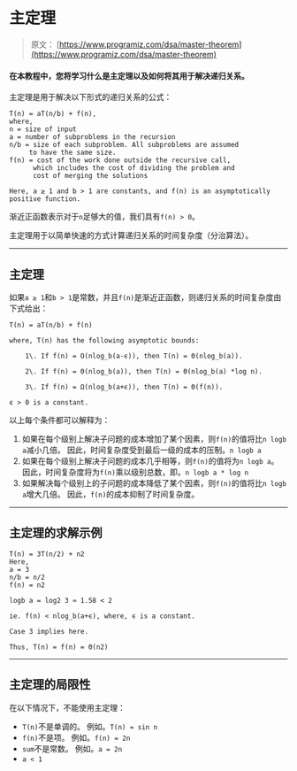 # 主定理

> 原文： [https://www.programiz.com/dsa/master-theorem](https://www.programiz.com/dsa/master-theorem)

#### 在本教程中，您将学习什么是主定理以及如何将其用于解决递归关系。

主定理是用于解决以下形式的递归关系的公式：

```
T(n) = aT(n/b) + f(n),
where,
n = size of input
a = number of subproblems in the recursion
n/b = size of each subproblem. All subproblems are assumed 
     to have the same size.
f(n) = cost of the work done outside the recursive call, 
      which includes the cost of dividing the problem and
      cost of merging the solutions

Here, a ≥ 1 and b > 1 are constants, and f(n) is an asymptotically positive function.

```

渐近正函数表示对于`n`足够大的值，我们具有`f(n) > 0`。

主定理用于以简单快速的方式计算递归关系的时间复杂度（分治算法）。

* * *

## 主定理

如果`a ≥ 1`和`b > 1`是常数，并且`f(n)`是渐近正函数，则递归关系的时间复杂度由下式给出：

```
T(n) = aT(n/b) + f(n)

where, T(n) has the following asymptotic bounds:

    1\. If f(n) = O(nlog_b(a-ϵ)), then T(n) = Θ(nlog_b(a)).

    2\. If f(n) = Θ(nlog_b(a)), then T(n) = Θ(nlog_b(a) *log n).

    3\. If f(n) = Ω(nlog_b(a+ϵ)), then T(n) = Θ(f(n)).

ϵ > 0 is a constant.    
```

以上每个条件都可以解释为：

1.  如果在每个级别上解决子问题的成本增加了某个因素，则`f(n)`的值将比`n logb a`减小几倍。 因此，时间复杂度受到最后一级的成本的压制。`n logb a`
2.  如果在每个级别上解决子问题的成本几乎相等，则`f(n)`的值将为`n logb a`。 因此，时间复杂度将为`f(n)`乘以级别总数，即。`n logb a * log n`
3.  如果解决每个级别上的子问题的成本降低了某个因素，则`f(n)`的值将比`n logb a`增大几倍。 因此，`f(n)`的成本抑制了时间复杂度。

* * *

## 主定理的求解示例

```
T(n) = 3T(n/2) + n2
Here,
a = 3
n/b = n/2
f(n) = n2

logb a = log2 3 ≈ 1.58 < 2

ie. f(n) < nlog_b(a+ϵ), where, ϵ is a constant.

Case 3 implies here.

Thus, T(n) = f(n) = Θ(n2) 
```

* * *

## 主定理的局限性

在以下情况下，不能使用主定理：

*   `T(n)`不是单调的。 例如。`T(n) = sin n`
*   `f(n)`不是项。 例如。`f(n) = 2n`
*   `sum`不是常数。 例如。`a = 2n`
*   `a < 1`